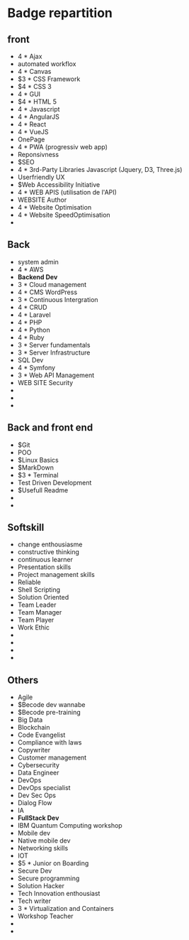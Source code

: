 # Badge repartition

## front

- 4 * Ajax
- automated workflox
- 4 * Canvas
- $3 * CSS Framework
- $4 * CSS 3
- 4 * GUI
- $4 * HTML 5
- 4 * Javascript
- 4 * AngularJS
- 4 * React
- 4 * VueJS
- OnePage
- 4 * PWA (progressiv web app)
- Reponsivness
- $SEO 
- 4 * 3rd-Party Libraries Javascript (Jquery, D3, Three.js)
- Userfriendly UX
- $Web Accessibility Initiative
- 4 * WEB APIS (utilisation de l'API)
- WEBSITE Author
- 4 * Website Optimisation
- 4 * Website SpeedOptimisation
- 

## Back

- system admin
- 4 * AWS
- **Backend Dev**
- 3 * Cloud management
- 4 * CMS WordPress
- 3 * Continuous Intergration
- 4 * CRUD
- 4 * Laravel
- 4 * PHP
- 4 * Python
- 4 * Ruby
- 3 * Server fundamentals
- 3 * Server Infrastructure
- SQL Dev
- 4 * Symfony
- 3 * Web API Management
- WEB SITE Security
- 
- 
- 

## Back and front end

- $Git
- POO
- $Linux Basics
- $MarkDown
- $3 * Terminal
- Test Driven Development
- $Usefull Readme
- 
- 

## Softskill

- change enthousiasme
- constructive thinking
- continuous learner
- Presentation skills 
- Project management skills
- Reliable
- Shell Scripting
- Solution Oriented
- Team Leader
- Team Manager
- Team Player
- Work Ethic
- 
- 
- 
- 


## Others

- Agile
- $Becode dev wannabe
- $Becode pre-training
- Big Data
- Blockchain
- Code Evangelist
- Compliance with laws
- Copywriter
- Customer management
- Cybersecurity
- Data Engineer
- DevOps
- DevOps specialist
- Dev Sec Ops
- Dialog Flow
- IA
- **FullStack Dev**
- IBM Quantum Computing workshop
- Mobile dev
- Native mobile dev
- Networking skills
- IOT
- $5 * Junior on Boarding
- Secure Dev
- Secure programming
- Solution Hacker
- Tech Innovation enthousiast
- Tech writer
- 3 * Virtualization and Containers
- Workshop Teacher
- 
- 